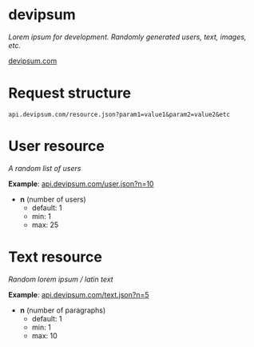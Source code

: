 # devipsum

_Lorem ipsum for development. Randomly generated users, text, images, etc._

[devipsum.com](http://www.devipsum.com/)

# Request structure

```
api.devipsum.com/resource.json?param1=value1&param2=value2&etc
```

# User resource

_A random list of users_

__Example__: [api.devipsum.com/user.json?n=10](http://api.devipsum.com/user.json?n=10)

- __n__ (number of users)
  - default: 1
  - min: 1
  - max: 25

# Text resource

_Random lorem ipsum / latin text_

__Example__: [api.devipsum.com/text.json?n=5](http://api.devipsum.com/text.json?n=5)

- __n__ (number of paragraphs)
  - default: 1
  - min: 1
  - max: 10
